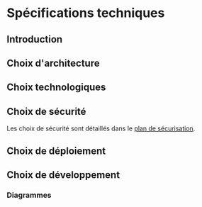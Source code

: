 # Spécifications techniques
## Introduction

## Choix d'architecture

## Choix technologiques

## Choix de sécurité
Les choix de sécurité sont détaillés dans le [plan de sécurisation](plan_securisation.md).

## Choix de déploiement

## Choix de développement
### Diagrammes
